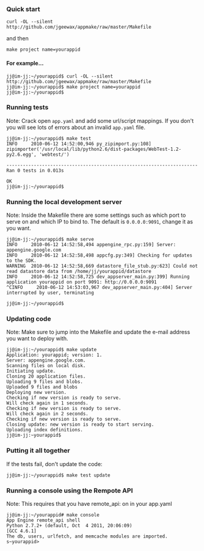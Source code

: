 ### Quick start

    curl -OL --silent http://github.com/jgeewax/appmake/raw/master/Makefile

and then

    make project name=yourappid

#### For example...

    jj@im-jj:~/yourappid$ curl -OL --silent http://github.com/jgeewax/appmake/raw/master/Makefile
    jj@im-jj:~/yourappid$ make project name=yourappid
    jj@im-jj:~/yourappid$ 

### Running tests
Note: Crack open `app.yaml` and add some url/script mappings. If you don't you
will see lots of errors about an invalid `app.yaml` file.

    jj@im-jj:~/yourappid$ make test
    INFO     2010-06-12 14:52:00,946 py_zipimport.py:108] zipimporter('/usr/local/lib/python2.6/dist-packages/WebTest-1.2-py2.6.egg', 'webtest/')

    ----------------------------------------------------------------------
    Ran 0 tests in 0.013s

    OK
    jj@im-jj:~/yourappid$ 

### Running the local development server
Note: Inside the Makefile there are some settings such as which port to serve on
and which IP to bind to. The default is `0.0.0.0:9091`, change it as you want.

    jj@im-jj:~/yourappid$ make serve
    INFO     2010-06-12 14:52:58,494 appengine_rpc.py:159] Server: appengine.google.com
    INFO     2010-06-12 14:52:58,498 appcfg.py:349] Checking for updates to the SDK.
    WARNING  2010-06-12 14:52:58,669 datastore_file_stub.py:623] Could not read datastore data from /home/jj/yourappid/datastore
    INFO     2010-06-12 14:52:58,725 dev_appserver_main.py:399] Running application yourappid on port 9091: http://0.0.0.0:9091
    ^CINFO     2010-06-12 14:53:03,967 dev_appserver_main.py:404] Server interrupted by user, terminating

    jj@im-jj:~/yourappid$ 

### Updating code
Note: Make sure to jump into the Makefile and update the e-mail address you want
to deploy with.

    jj@im-jj:~/yourappid$ make update
    Application: yourappid; version: 1.
    Server: appengine.google.com.
    Scanning files on local disk.
    Initiating update.
    Cloning 20 application files.
    Uploading 9 files and blobs.
    Uploaded 9 files and blobs
    Deploying new version.
    Checking if new version is ready to serve.
    Will check again in 1 seconds.
    Checking if new version is ready to serve.
    Will check again in 2 seconds.
    Checking if new version is ready to serve.
    Closing update: new version is ready to start serving.
    Uploading index definitions.
    jj@im-jj:~yourappid$

### Putting it all together
If the tests fail, don't update the code:

    jj@im-jj:~/yourappid$ make test update

### Running a console using the Rempote API
Note: This requires that you have remote_api: on in your app.yaml

    jj@im-jj:~/yourappid# make console
    App Engine remote_api shell
    Python 2.7.2+ (default, Oct  4 2011, 20:06:09) 
    [GCC 4.6.1]
    The db, users, urlfetch, and memcache modules are imported.
    s~yourappid>
